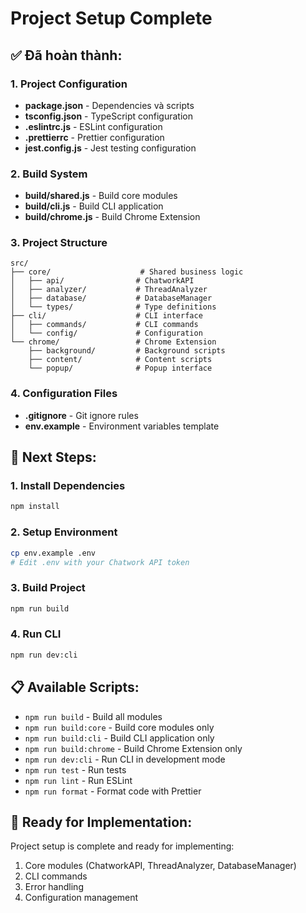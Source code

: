 # Project Setup Complete

## ✅ Đã hoàn thành:

### 1. Project Configuration
- **package.json** - Dependencies và scripts
- **tsconfig.json** - TypeScript configuration
- **.eslintrc.js** - ESLint configuration
- **.prettierrc** - Prettier configuration
- **jest.config.js** - Jest testing configuration

### 2. Build System
- **build/shared.js** - Build core modules
- **build/cli.js** - Build CLI application
- **build/chrome.js** - Build Chrome Extension

### 3. Project Structure
```
src/
├── core/                    # Shared business logic
│   ├── api/                # ChatworkAPI
│   ├── analyzer/           # ThreadAnalyzer
│   ├── database/           # DatabaseManager
│   └── types/              # Type definitions
├── cli/                    # CLI interface
│   ├── commands/           # CLI commands
│   └── config/             # Configuration
└── chrome/                 # Chrome Extension
    ├── background/         # Background scripts
    ├── content/            # Content scripts
    └── popup/              # Popup interface
```

### 4. Configuration Files
- **.gitignore** - Git ignore rules
- **env.example** - Environment variables template

## 🚀 Next Steps:

### 1. Install Dependencies
```bash
npm install
```

### 2. Setup Environment
```bash
cp env.example .env
# Edit .env with your Chatwork API token
```

### 3. Build Project
```bash
npm run build
```

### 4. Run CLI
```bash
npm run dev:cli
```

## 📋 Available Scripts:

- `npm run build` - Build all modules
- `npm run build:core` - Build core modules only
- `npm run build:cli` - Build CLI application only
- `npm run build:chrome` - Build Chrome Extension only
- `npm run dev:cli` - Run CLI in development mode
- `npm run test` - Run tests
- `npm run lint` - Run ESLint
- `npm run format` - Format code with Prettier

## 🎯 Ready for Implementation:

Project setup is complete and ready for implementing:
1. Core modules (ChatworkAPI, ThreadAnalyzer, DatabaseManager)
2. CLI commands
3. Error handling
4. Configuration management

